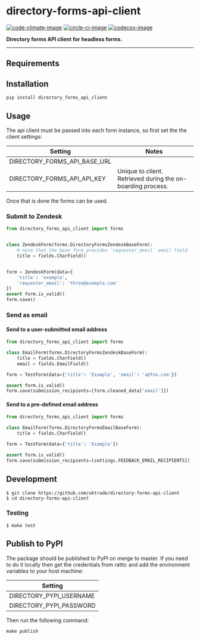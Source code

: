 # directory-forms-api-client

[![code-climate-image]][code-climate]
[![circle-ci-image]][circle-ci]
[![codecov-image]][codecov]

**Directory forms API client for headless forms.**

---

## Requirements

## Installation

```shell
pip install directory_forms_api_client
```

## Usage

The api client must be passed into each form instance, so first set the the client settings:

| Setting                      | Notes                                                       |
| ---------------------------- | ----------------------------------------------------------- |
| DIRECTORY_FORMS_API_BASE_URL |                                                             |
| DIRECTORY_FORMS_API_API_KEY  | Unique to client. Retrieved during the on-boarding process. |


Once that is done the forms can be used.


### Submit to Zendesk

```python
from directory_forms_api_client import forms


class ZendeskForm(forms.DirectoryFormsZendeskBaseForm):
    # note that the base form provides `requester_email` email field
    title = fields.CharField()


form = ZendeskForm(data={
    'title': 'example',
    'requester_email': 'three@example.com'
})
assert form.is_valid()
form.save()
```

### Send as email

#### Send to a user-submitted email address

```python
from directory_forms_api_client import forms

class EmailForm(forms.DirectoryFormsZendeskBaseForm):
    title = fields.CharField()
    email = fields.EmailField()

form = TestForm(data={'title': 'Example', 'email': 'a@foo.com'})

assert form.is_valid()
form.save(submission_recipients=[form.cleaned_data['email']])

```

#### Send to a pre-defined email address
```python
from directory_forms_api_client import forms

class EmailForm(forms.DirectoryFormsEmailBaseForm):
    title = fields.CharField()

form = TestForm(data={'title': 'Example'})

assert form.is_valid()
form.save(submission_recipients=[settings.FEEDBACK_EMAIL_RECIPIENTS])

```

## Development

    $ git clone https://github.com/uktrade/directory-forms-api-client
    $ cd directory-forms-api-client

### Testing

    $ make test


## Publish to PyPI

The package should be published to PyPI on merge to master. If you need to do it locally then get the credentials from rattic and add the environment variables to your host machine:

| Setting                     |
| --------------------------- |
| DIRECTORY_PYPI_USERNAME     |
| DIRECTORY_PYPI_PASSWORD     |

Then run the following command:

    make publish


[code-climate-image]: https://codeclimate.com/github/uktrade/directory-forms-api-client/badges/issue_count.svg
[code-climate]: https://codeclimate.com/github/uktrade/directory-forms-api-client

[circle-ci-image]: https://circleci.com/gh/uktrade/directory-forms-api-client/tree/master.svg?style=svg
[circle-ci]: https://circleci.com/gh/uktrade/directory-forms-api-client/tree/master

[codecov-image]: https://codecov.io/gh/uktrade/directory-forms-api-client/branch/master/graph/badge.svg
[codecov]: https://codecov.io/gh/uktrade/directory-forms-api-client
